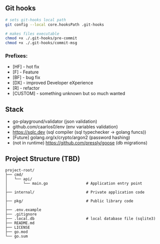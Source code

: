 ## Git hooks

```bash
# sets git-hooks local path
git config --local core.hooksPath .git-hooks

# makes files executable
chmod +x ./.git-hooks/pre-commit
chmod +x ./.git-hooks/commit-msg
```

### Prefixes:
-   [HF] - hot fix
-   [F] - Feature
-   [BF] - bug fix
-   [DX] - improved Developer eXperience
-   [R] - refactor
-   [CUSTOM] - something unknown but so much wanted

## Stack
-   go-playground/validator (json validation)
-   github.com/caarlos0/env (env variables validation)
-   https://sqlc.dev (sql compiler (sql typechecker -> golang funcs))
-   [Future] golang.org/x/crypto/argon2 (password hashing)
-   (not in runtime) https://github.com/pressly/goose (db migrations)

## Project Structure (TBD)
```
project-root/
├── cmd/
│   └── api/
│       └── main.go                 # Application entry point
│
├── internal/                       # Private application code
│
├── pkg/                            # Public library code
│
├── .env.example
├── .gitignore
├── .local.db                       # local database file (sqlite3)
├── README.md
├── LICENSE
├── go.mod
└── go.sum
```
